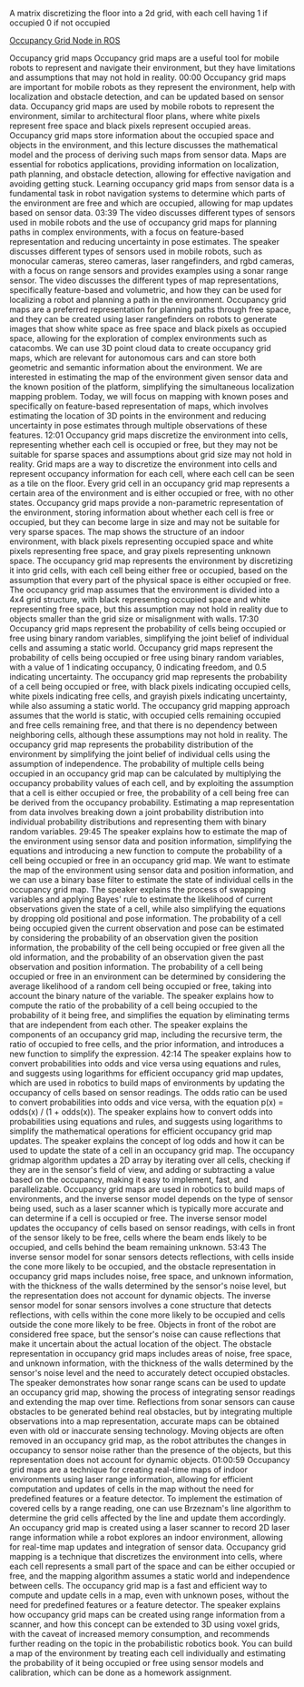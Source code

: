 A matrix discretizing the floor into a 2d grid, with each cell having 1 if occupied 0 if not occupied

[Occupancy Grid Node in ROS](https://www.youtube.com/watch?v=suqhnzIyq7w)

Occupancy grid maps
Occupancy grid maps are a useful tool for mobile robots to represent and navigate their environment, but they have limitations and assumptions that may not hold in reality.
00:00 Occupancy grid maps are important for mobile robots as they represent the environment, help with localization and obstacle detection, and can be updated based on sensor data.
Occupancy grid maps are used by mobile robots to represent the environment, similar to architectural floor plans, where white pixels represent free space and black pixels represent occupied areas.
Occupancy grid maps store information about the occupied space and objects in the environment, and this lecture discusses the mathematical model and the process of deriving such maps from sensor data.
Maps are essential for robotics applications, providing information on localization, path planning, and obstacle detection, allowing for effective navigation and avoiding getting stuck.
Learning occupancy grid maps from sensor data is a fundamental task in robot navigation systems to determine which parts of the environment are free and which are occupied, allowing for map updates based on sensor data.
03:39 The video discusses different types of sensors used in mobile robots and the use of occupancy grid maps for planning paths in complex environments, with a focus on feature-based representation and reducing uncertainty in pose estimates.
The speaker discusses different types of sensors used in mobile robots, such as monocular cameras, stereo cameras, laser rangefinders, and rgbd cameras, with a focus on range sensors and provides examples using a sonar range sensor.
The video discusses the different types of map representations, specifically feature-based and volumetric, and how they can be used for localizing a robot and planning a path in the environment.
Occupancy grid maps are a preferred representation for planning paths through free space, and they can be created using laser rangefinders on robots to generate images that show white space as free space and black pixels as occupied space, allowing for the exploration of complex environments such as catacombs.
We can use 3D point cloud data to create occupancy grid maps, which are relevant for autonomous cars and can store both geometric and semantic information about the environment.
We are interested in estimating the map of the environment given sensor data and the known position of the platform, simplifying the simultaneous localization mapping problem.
Today, we will focus on mapping with known poses and specifically on feature-based representation of maps, which involves estimating the location of 3D points in the environment and reducing uncertainty in pose estimates through multiple observations of these features.
12:01 Occupancy grid maps discretize the environment into cells, representing whether each cell is occupied or free, but they may not be suitable for sparse spaces and assumptions about grid size may not hold in reality.
Grid maps are a way to discretize the environment into cells and represent occupancy information for each cell, where each cell can be seen as a tile on the floor.
Every grid cell in an occupancy grid map represents a certain area of the environment and is either occupied or free, with no other states.
Occupancy grid maps provide a non-parametric representation of the environment, storing information about whether each cell is free or occupied, but they can become large in size and may not be suitable for very sparse spaces.
The map shows the structure of an indoor environment, with black pixels representing occupied space and white pixels representing free space, and gray pixels representing unknown space.
The occupancy grid map represents the environment by discretizing it into grid cells, with each cell being either free or occupied, based on the assumption that every part of the physical space is either occupied or free.
The occupancy grid map assumes that the environment is divided into a 4x4 grid structure, with black representing occupied space and white representing free space, but this assumption may not hold in reality due to objects smaller than the grid size or misalignment with walls.
17:30 Occupancy grid maps represent the probability of cells being occupied or free using binary random variables, simplifying the joint belief of individual cells and assuming a static world.
Occupancy grid maps represent the probability of cells being occupied or free using binary random variables, with a value of 1 indicating occupancy, 0 indicating freedom, and 0.5 indicating uncertainty.
The occupancy grid map represents the probability of a cell being occupied or free, with black pixels indicating occupied cells, white pixels indicating free cells, and grayish pixels indicating uncertainty, while also assuming a static world.
The occupancy grid mapping approach assumes that the world is static, with occupied cells remaining occupied and free cells remaining free, and that there is no dependency between neighboring cells, although these assumptions may not hold in reality.
The occupancy grid map represents the probability distribution of the environment by simplifying the joint belief of individual cells using the assumption of independence.
The probability of multiple cells being occupied in an occupancy grid map can be calculated by multiplying the occupancy probability values of each cell, and by exploiting the assumption that a cell is either occupied or free, the probability of a cell being free can be derived from the occupancy probability.
Estimating a map representation from data involves breaking down a joint probability distribution into individual probability distributions and representing them with binary random variables.
29:45 The speaker explains how to estimate the map of the environment using sensor data and position information, simplifying the equations and introducing a new function to compute the probability of a cell being occupied or free in an occupancy grid map.
We want to estimate the map of the environment using sensor data and position information, and we can use a binary base filter to estimate the state of individual cells in the occupancy grid map.
The speaker explains the process of swapping variables and applying Bayes' rule to estimate the likelihood of current observations given the state of a cell, while also simplifying the equations by dropping old positional and pose information.
The probability of a cell being occupied given the current observation and pose can be estimated by considering the probability of an observation given the position information, the probability of the cell being occupied or free given all the old information, and the probability of an observation given the past observation and position information.
The probability of a cell being occupied or free in an environment can be determined by considering the average likelihood of a random cell being occupied or free, taking into account the binary nature of the variable.
The speaker explains how to compute the ratio of the probability of a cell being occupied to the probability of it being free, and simplifies the equation by eliminating terms that are independent from each other.
The speaker explains the components of an occupancy grid map, including the recursive term, the ratio of occupied to free cells, and the prior information, and introduces a new function to simplify the expression.
42:14 The speaker explains how to convert probabilities into odds and vice versa using equations and rules, and suggests using logarithms for efficient occupancy grid map updates, which are used in robotics to build maps of environments by updating the occupancy of cells based on sensor readings.
The odds ratio can be used to convert probabilities into odds and vice versa, with the equation p(x) = odds(x) / (1 + odds(x)).
The speaker explains how to convert odds into probabilities using equations and rules, and suggests using logarithms to simplify the mathematical operations for efficient occupancy grid map updates.
The speaker explains the concept of log odds and how it can be used to update the state of a cell in an occupancy grid map.
The occupancy gridmap algorithm updates a 2D array by iterating over all cells, checking if they are in the sensor's field of view, and adding or subtracting a value based on the occupancy, making it easy to implement, fast, and parallelizable.
Occupancy grid maps are used in robotics to build maps of environments, and the inverse sensor model depends on the type of sensor being used, such as a laser scanner which is typically more accurate and can determine if a cell is occupied or free.
The inverse sensor model updates the occupancy of cells based on sensor readings, with cells in front of the sensor likely to be free, cells where the beam ends likely to be occupied, and cells behind the beam remaining unknown.
53:43 The inverse sensor model for sonar sensors detects reflections, with cells inside the cone more likely to be occupied, and the obstacle representation in occupancy grid maps includes noise, free space, and unknown information, with the thickness of the walls determined by the sensor's noise level, but the representation does not account for dynamic objects.
The inverse sensor model for sonar sensors involves a cone structure that detects reflections, with cells within the cone more likely to be occupied and cells outside the cone more likely to be free.
Objects in front of the robot are considered free space, but the sensor's noise can cause reflections that make it uncertain about the actual location of the object.
The obstacle representation in occupancy grid maps includes areas of noise, free space, and unknown information, with the thickness of the walls determined by the sensor's noise level and the need to accurately detect occupied obstacles.
The speaker demonstrates how sonar range scans can be used to update an occupancy grid map, showing the process of integrating sensor readings and extending the map over time.
Reflections from sonar sensors can cause obstacles to be generated behind real obstacles, but by integrating multiple observations into a map representation, accurate maps can be obtained even with old or inaccurate sensing technology.
Moving objects are often removed in an occupancy grid map, as the robot attributes the changes in occupancy to sensor noise rather than the presence of the objects, but this representation does not account for dynamic objects.
01:00:59 Occupancy grid maps are a technique for creating real-time maps of indoor environments using laser range information, allowing for efficient computation and updates of cells in the map without the need for predefined features or a feature detector.
To implement the estimation of covered cells by a range reading, one can use Brzeznam's line algorithm to determine the grid cells affected by the line and update them accordingly.
An occupancy grid map is created using a laser scanner to record 2D laser range information while a robot explores an indoor environment, allowing for real-time map updates and integration of sensor data.
Occupancy grid mapping is a technique that discretizes the environment into cells, where each cell represents a small part of the space and can be either occupied or free, and the mapping algorithm assumes a static world and independence between cells.
The occupancy grid map is a fast and efficient way to compute and update cells in a map, even with unknown poses, without the need for predefined features or a feature detector.
The speaker explains how occupancy grid maps can be created using range information from a scanner, and how this concept can be extended to 3D using voxel grids, with the caveat of increased memory consumption, and recommends further reading on the topic in the probabilistic robotics book.
You can build a map of the environment by treating each cell individually and estimating the probability of it being occupied or free using sensor models and calibration, which can be done as a homework assignment.